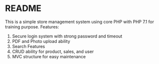 # README

This is a simple store management system using core PHP with PHP 7.1 for training purpose.
Features:
1. Secure login system with strong password and timeout
2. PDF and Photo upload ability
3. Search Features
4. CRUD ability for product, sales, and user
5. MVC structure for easy maintenance

